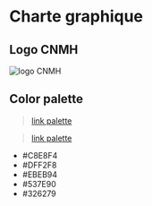# Charte graphique

## Logo CNMH

![logo CNMH](https://www.google.com/url?sa=i&url=https%3A%2F%2Ftanmia.ma%2F26-09-2022%2F49214%2F&psig=AOvVaw2o0rOpvYhczwrEGwbZqT-_&ust=1699608684225000&source=images&cd=vfe&opi=89978449&ved=0CBIQjRxqFwoTCKCgzfHNtoIDFQAAAAAdAAAAABAE)

## Color palette

> [link palette](https://docs.google.com/presentation/d/1AcpOO3oRO92nFuhlUgwleGB6ZnNo_37ZgCmzwH2WxuQ/edit?usp=sharing)

> [link palette](https://docs.google.com/presentation/d/1AcpOO3oRO92nFuhlUgwleGB6ZnNo_37ZgCmzwH2WxuQ/edit?usp=sharing)

- #C8E8F4
- #DFF2F8
- #EBEB94
- #537E90
- #326279
